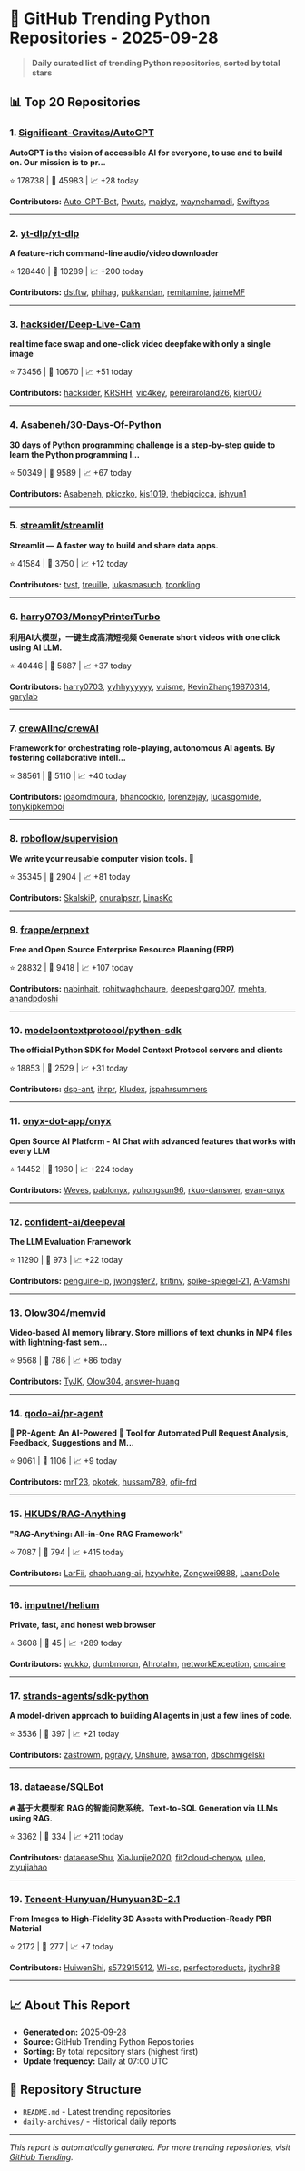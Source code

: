 # 🐍 GitHub Trending Python Repositories - 2025-09-28

> **Daily curated list of trending Python repositories, sorted by total stars**

## 📊 Top 20 Repositories

### 1. [Significant-Gravitas/AutoGPT](https://github.com/Significant-Gravitas/AutoGPT)

**AutoGPT is the vision of accessible AI for everyone, to use and to build on. Our mission is to pr...**

⭐ 178738 | 🍴 45983 | 📈 +28 today

**Contributors:** [Auto-GPT-Bot](https://github.com/Auto-GPT-Bot), [Pwuts](https://github.com/Pwuts), [majdyz](https://github.com/majdyz), [waynehamadi](https://github.com/waynehamadi), [Swiftyos](https://github.com/Swiftyos)

---

### 2. [yt-dlp/yt-dlp](https://github.com/yt-dlp/yt-dlp)

**A feature-rich command-line audio/video downloader**

⭐ 128440 | 🍴 10289 | 📈 +200 today

**Contributors:** [dstftw](https://github.com/dstftw), [phihag](https://github.com/phihag), [pukkandan](https://github.com/pukkandan), [remitamine](https://github.com/remitamine), [jaimeMF](https://github.com/jaimeMF)

---

### 3. [hacksider/Deep-Live-Cam](https://github.com/hacksider/Deep-Live-Cam)

**real time face swap and one-click video deepfake with only a single image**

⭐ 73456 | 🍴 10670 | 📈 +51 today

**Contributors:** [hacksider](https://github.com/hacksider), [KRSHH](https://github.com/KRSHH), [vic4key](https://github.com/vic4key), [pereiraroland26](https://github.com/pereiraroland26), [kier007](https://github.com/kier007)

---

### 4. [Asabeneh/30-Days-Of-Python](https://github.com/Asabeneh/30-Days-Of-Python)

**30 days of Python programming challenge is a step-by-step guide to learn the Python programming l...**

⭐ 50349 | 🍴 9589 | 📈 +67 today

**Contributors:** [Asabeneh](https://github.com/Asabeneh), [pkiczko](https://github.com/pkiczko), [kjs1019](https://github.com/kjs1019), [thebigcicca](https://github.com/thebigcicca), [jshyun1](https://github.com/jshyun1)

---

### 5. [streamlit/streamlit](https://github.com/streamlit/streamlit)

**Streamlit — A faster way to build and share data apps.**

⭐ 41584 | 🍴 3750 | 📈 +12 today

**Contributors:** [tvst](https://github.com/tvst), [treuille](https://github.com/treuille), [lukasmasuch](https://github.com/lukasmasuch), [tconkling](https://github.com/tconkling)

---

### 6. [harry0703/MoneyPrinterTurbo](https://github.com/harry0703/MoneyPrinterTurbo)

**利用AI大模型，一键生成高清短视频 Generate short videos with one click using AI LLM.**

⭐ 40446 | 🍴 5887 | 📈 +37 today

**Contributors:** [harry0703](https://github.com/harry0703), [yyhhyyyyyy](https://github.com/yyhhyyyyyy), [vuisme](https://github.com/vuisme), [KevinZhang19870314](https://github.com/KevinZhang19870314), [garylab](https://github.com/garylab)

---

### 7. [crewAIInc/crewAI](https://github.com/crewAIInc/crewAI)

**Framework for orchestrating role-playing, autonomous AI agents. By fostering collaborative intell...**

⭐ 38561 | 🍴 5110 | 📈 +40 today

**Contributors:** [joaomdmoura](https://github.com/joaomdmoura), [bhancockio](https://github.com/bhancockio), [lorenzejay](https://github.com/lorenzejay), [lucasgomide](https://github.com/lucasgomide), [tonykipkemboi](https://github.com/tonykipkemboi)

---

### 8. [roboflow/supervision](https://github.com/roboflow/supervision)

**We write your reusable computer vision tools. 💜**

⭐ 35345 | 🍴 2904 | 📈 +81 today

**Contributors:** [SkalskiP](https://github.com/SkalskiP), [onuralpszr](https://github.com/onuralpszr), [LinasKo](https://github.com/LinasKo)

---

### 9. [frappe/erpnext](https://github.com/frappe/erpnext)

**Free and Open Source Enterprise Resource Planning (ERP)**

⭐ 28832 | 🍴 9418 | 📈 +107 today

**Contributors:** [nabinhait](https://github.com/nabinhait), [rohitwaghchaure](https://github.com/rohitwaghchaure), [deepeshgarg007](https://github.com/deepeshgarg007), [rmehta](https://github.com/rmehta), [anandpdoshi](https://github.com/anandpdoshi)

---

### 10. [modelcontextprotocol/python-sdk](https://github.com/modelcontextprotocol/python-sdk)

**The official Python SDK for Model Context Protocol servers and clients**

⭐ 18853 | 🍴 2529 | 📈 +31 today

**Contributors:** [dsp-ant](https://github.com/dsp-ant), [ihrpr](https://github.com/ihrpr), [Kludex](https://github.com/Kludex), [jspahrsummers](https://github.com/jspahrsummers)

---

### 11. [onyx-dot-app/onyx](https://github.com/onyx-dot-app/onyx)

**Open Source AI Platform - AI Chat with advanced features that works with every LLM**

⭐ 14452 | 🍴 1960 | 📈 +224 today

**Contributors:** [Weves](https://github.com/Weves), [pablonyx](https://github.com/pablonyx), [yuhongsun96](https://github.com/yuhongsun96), [rkuo-danswer](https://github.com/rkuo-danswer), [evan-onyx](https://github.com/evan-onyx)

---

### 12. [confident-ai/deepeval](https://github.com/confident-ai/deepeval)

**The LLM Evaluation Framework**

⭐ 11290 | 🍴 973 | 📈 +22 today

**Contributors:** [penguine-ip](https://github.com/penguine-ip), [jwongster2](https://github.com/jwongster2), [kritinv](https://github.com/kritinv), [spike-spiegel-21](https://github.com/spike-spiegel-21), [A-Vamshi](https://github.com/A-Vamshi)

---

### 13. [Olow304/memvid](https://github.com/Olow304/memvid)

**Video-based AI memory library. Store millions of text chunks in MP4 files with lightning-fast sem...**

⭐ 9568 | 🍴 786 | 📈 +86 today

**Contributors:** [TyJK](https://github.com/TyJK), [Olow304](https://github.com/Olow304), [answer-huang](https://github.com/answer-huang)

---

### 14. [qodo-ai/pr-agent](https://github.com/qodo-ai/pr-agent)

**🚀 PR-Agent: An AI-Powered 🤖 Tool for Automated Pull Request Analysis, Feedback, Suggestions and M...**

⭐ 9061 | 🍴 1106 | 📈 +9 today

**Contributors:** [mrT23](https://github.com/mrT23), [okotek](https://github.com/okotek), [hussam789](https://github.com/hussam789), [ofir-frd](https://github.com/ofir-frd)

---

### 15. [HKUDS/RAG-Anything](https://github.com/HKUDS/RAG-Anything)

**"RAG-Anything: All-in-One RAG Framework"**

⭐ 7087 | 🍴 794 | 📈 +415 today

**Contributors:** [LarFii](https://github.com/LarFii), [chaohuang-ai](https://github.com/chaohuang-ai), [hzywhite](https://github.com/hzywhite), [Zongwei9888](https://github.com/Zongwei9888), [LaansDole](https://github.com/LaansDole)

---

### 16. [imputnet/helium](https://github.com/imputnet/helium)

**Private, fast, and honest web browser**

⭐ 3608 | 🍴 45 | 📈 +289 today

**Contributors:** [wukko](https://github.com/wukko), [dumbmoron](https://github.com/dumbmoron), [Ahrotahn](https://github.com/Ahrotahn), [networkException](https://github.com/networkException), [cmcaine](https://github.com/cmcaine)

---

### 17. [strands-agents/sdk-python](https://github.com/strands-agents/sdk-python)

**A model-driven approach to building AI agents in just a few lines of code.**

⭐ 3536 | 🍴 397 | 📈 +21 today

**Contributors:** [zastrowm](https://github.com/zastrowm), [pgrayy](https://github.com/pgrayy), [Unshure](https://github.com/Unshure), [awsarron](https://github.com/awsarron), [dbschmigelski](https://github.com/dbschmigelski)

---

### 18. [dataease/SQLBot](https://github.com/dataease/SQLBot)

**🔥 基于大模型和 RAG 的智能问数系统。Text-to-SQL Generation via LLMs using RAG.**

⭐ 3362 | 🍴 334 | 📈 +211 today

**Contributors:** [dataeaseShu](https://github.com/dataeaseShu), [XiaJunjie2020](https://github.com/XiaJunjie2020), [fit2cloud-chenyw](https://github.com/fit2cloud-chenyw), [ulleo](https://github.com/ulleo), [ziyujiahao](https://github.com/ziyujiahao)

---

### 19. [Tencent-Hunyuan/Hunyuan3D-2.1](https://github.com/Tencent-Hunyuan/Hunyuan3D-2.1)

**From Images to High-Fidelity 3D Assets with Production-Ready PBR Material**

⭐ 2172 | 🍴 277 | 📈 +7 today

**Contributors:** [HuiwenShi](https://github.com/HuiwenShi), [s572915912](https://github.com/s572915912), [Wi-sc](https://github.com/Wi-sc), [perfectproducts](https://github.com/perfectproducts), [jtydhr88](https://github.com/jtydhr88)

---


## 📈 About This Report

- **Generated on:** 2025-09-28
- **Source:** GitHub Trending Python Repositories
- **Sorting:** By total repository stars (highest first)
- **Update frequency:** Daily at 07:00 UTC

## 🔗 Repository Structure

- `README.md` - Latest trending repositories
- `daily-archives/` - Historical daily reports

---

*This report is automatically generated. For more trending repositories, visit [GitHub Trending](https://github.com/trending/python).*
